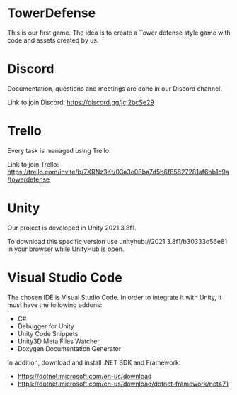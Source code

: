 # TowerDefense
This is our first game. The idea is to create a Tower defense style game with code and assets created by us.

# Discord
Documentation, questions and meetings are done in our Discord channel.

Link to join Discord: https://discord.gg/jcj2bcSe29

# Trello
Every task is managed using Trello. 

Link to join Trello: https://trello.com/invite/b/7XRNz3Kt/03a3e08ba7d5b6f85827281af6bb1c9a/towerdefense

# Unity
Our project is developed in Unity 2021.3.8f1.

To download this specific version use unityhub://2021.3.8f1/b30333d56e81 in your browser while UnityHub is open.

# Visual Studio Code
The chosen IDE is Visual Studio Code. In order to integrate it with Unity, it must have the following addons:

- C#
- Debugger for Unity
- Unity Code Snippets
- Unity3D Meta Files Watcher
- Doxygen Documentation Generator

In addition, download and install .NET SDK and Framework:

- https://dotnet.microsoft.com/en-us/download
- https://dotnet.microsoft.com/en-us/download/dotnet-framework/net471

